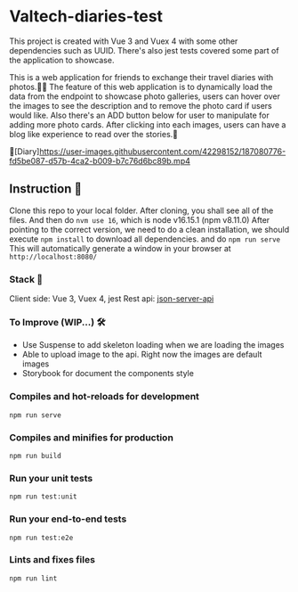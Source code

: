 # Valtech-diaries-test
This project is created with Vue 3 and Vuex 4 with some other dependencies such as UUID. 
There's also jest tests covered some part of the application to showcase.

This is a web application for friends to exchange their travel diaries with photos.🧳🌸
The feature of this web application is to dynamically load the data from the endpoint to showcase photo galleries, users can hover over the images to see the description and to remove the photo card if users would like. Also there's an ADD button below for user to manipulate for adding more photo cards. After clicking into each images, users can have a blog like experience to read over the stories.🦄 


🎥[Diary]https://user-images.githubusercontent.com/42298152/187080776-fd5be087-d57b-4ca2-b009-b7c76d6bc89b.mp4




## Instruction 📒
Clone this repo to your local folder.
After cloning, you shall see all of the files.
And then do `nvm use 16`, which is node v16.15.1 (npm v8.11.0) 
After pointing to the correct version, we need to do a clean installation, we should execute `npm install` to download all dependencies. and do `npm run serve`
This will automatically generate a window in your browser at `http://localhost:8080/` 

### Stack 🔎
Client side: Vue 3, Vuex 4, jest
Rest api: [json-server-api](https://github.com/UXDESIGNERLIN/json-server-api)

### To Improve (WIP...) 🛠️
- Use Suspense to add skeleton loading when we are loading the images
- Able to upload image to the api. Right now the images are default images
- Storybook for document the components style

### Compiles and hot-reloads for development
```
npm run serve
```

### Compiles and minifies for production
```
npm run build
```

### Run your unit tests
```
npm run test:unit
```

### Run your end-to-end tests
```
npm run test:e2e
```

### Lints and fixes files
```
npm run lint
```
